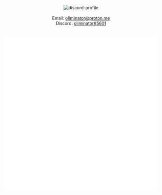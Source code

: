 
<div align="center">
<img herf="https://discord.com/users/466260717629079563" src="https://lanyard-profile-readme.vercel.app/api/466260717629079563" alt="discord-profile">  
<br>
<br>
Email: <a href="mailto:oliminator@proton.me">oliminator@proton.me</a><br> 
Discord: <a href="https://discordapp.com/users/466260717629079563)">oliminator#5601</a><br>
<br>
<br>  
<img src="https://raw.githubusercontent.com/OLIMINATOR/oliminator/main/github-metrics.svg" alt="github metrics">
</div>
